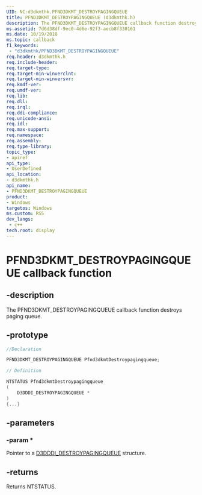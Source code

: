 ```yaml
---
UID: NC:d3dkmthk.PFND3DKMT_DESTROYPAGINGQUEUE
title: PFND3DKMT_DESTROYPAGINGQUEUE (d3dkmthk.h)
description: The PFND3DKMT_DESTROYPAGINGQUEUE callback function destroys paging queue.
ms.assetid: 7d6d38df-9ec0-4d6e-92f3-aecb8f330161
ms.date: 10/19/2018
ms.topic: callback
f1_keywords:
 - "d3dkmthk/PFND3DKMT_DESTROYPAGINGQUEUE"
req.header: d3dkmthk.h
req.include-header:
req.target-type:
req.target-min-winverclnt:
req.target-min-winversvr:
req.kmdf-ver:
req.umdf-ver:
req.lib:
req.dll:
req.irql: 
req.ddi-compliance:
req.unicode-ansi:
req.idl:
req.max-support:
req.namespace:
req.assembly:
req.type-library: 
topic_type: 
- apiref
api_type: 
- UserDefined
api_location: 
- d3dkmthk.h
api_name: 
- PFND3DKMT_DESTROYPAGINGQUEUE
product:
- Windows
targetos: Windows
ms.custom: RS5
dev_langs:
 - c++
tech.root: display
---
```


# PFND3DKMT_DESTROYPAGINGQUEUE callback function

## -description

The PFND3DKMT_DESTROYPAGINGQUEUE callback function destroys paging queue.

## -prototype

```cpp
//Declaration

PFND3DKMT_DESTROYPAGINGQUEUE Pfnd3dkmtDestroypagingqueue; 

// Definition

NTSTATUS Pfnd3dkmtDestroypagingqueue 
(
	D3DDDI_DESTROYPAGINGQUEUE *
)
{...}

```

## -parameters

### -param * 

Pointer to a [D3DDDI_DESTROYPAGINGQUEUE](../d3dukmdt/ns-d3dukmdt-d3dddi_destroypagingqueue.md) structure.

## -returns

Returns NTSTATUS.
